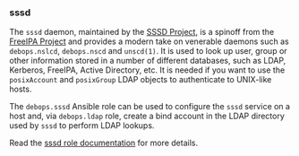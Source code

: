### sssd

The `sssd` daemon, maintained by the [SSSD Project](https://sssd.io/),
is a spinoff from the [FreeIPA Project](https://www.freeipa.org/) and
provides a modern take on venerable daemons such as `debops.nslcd`,
`debops.nscd` and `unscd(1)`. It is used to look up user, group or other
information stored in a number of different databases, such as LDAP,
Kerberos, FreeIPA, Active Directory, etc. It is needed if you want to
use the `posixAccount` and `posixGroup` LDAP objects to authenticate to
UNIX-like hosts.

The `debops.sssd` Ansible role can be used to configure the `sssd`
service on a host and, via `debops.ldap` role, create a bind account in
the LDAP directory used by `sssd` to perform LDAP lookups.

Read the [sssd role documentation](https://docs.debops.org/en/HEAD/ansible/roles/sssd/) for more details.
